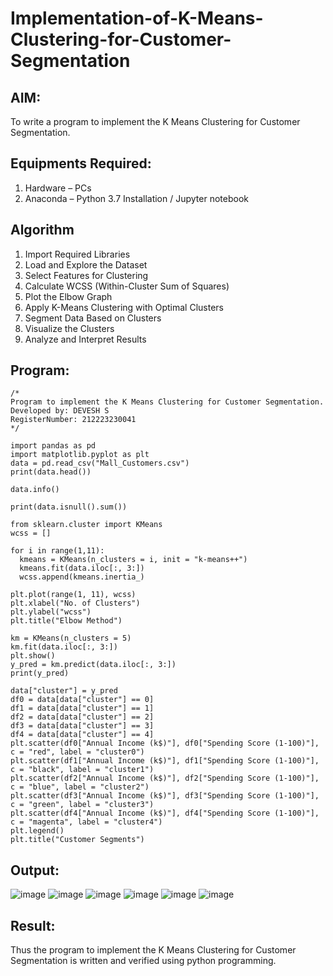 # Implementation-of-K-Means-Clustering-for-Customer-Segmentation

## AIM:
To write a program to implement the K Means Clustering for Customer Segmentation.

## Equipments Required:
1. Hardware – PCs
2. Anaconda – Python 3.7 Installation / Jupyter notebook

## Algorithm
1. Import Required Libraries
2. Load and Explore the Dataset
3. Select Features for Clustering
4. Calculate WCSS (Within-Cluster Sum of Squares)
5. Plot the Elbow Graph
6. Apply K-Means Clustering with Optimal Clusters
7. Segment Data Based on Clusters
8. Visualize the Clusters
9. Analyze and Interpret Results

## Program:
```
/*
Program to implement the K Means Clustering for Customer Segmentation.
Developed by: DEVESH S
RegisterNumber: 212223230041
*/
```
```
import pandas as pd
import matplotlib.pyplot as plt
data = pd.read_csv("Mall_Customers.csv")
print(data.head())

data.info()

print(data.isnull().sum())

from sklearn.cluster import KMeans
wcss = []

for i in range(1,11):
  kmeans = KMeans(n_clusters = i, init = "k-means++")
  kmeans.fit(data.iloc[:, 3:])
  wcss.append(kmeans.inertia_)

plt.plot(range(1, 11), wcss)
plt.xlabel("No. of Clusters")
plt.ylabel("wcss")
plt.title("Elbow Method")

km = KMeans(n_clusters = 5)
km.fit(data.iloc[:, 3:])
plt.show()
y_pred = km.predict(data.iloc[:, 3:])
print(y_pred)

data["cluster"] = y_pred
df0 = data[data["cluster"] == 0]
df1 = data[data["cluster"] == 1]
df2 = data[data["cluster"] == 2]
df3 = data[data["cluster"] == 3]
df4 = data[data["cluster"] == 4]
plt.scatter(df0["Annual Income (k$)"], df0["Spending Score (1-100)"], c = "red", label = "cluster0")
plt.scatter(df1["Annual Income (k$)"], df1["Spending Score (1-100)"], c = "black", label = "cluster1")
plt.scatter(df2["Annual Income (k$)"], df2["Spending Score (1-100)"], c = "blue", label = "cluster2")
plt.scatter(df3["Annual Income (k$)"], df3["Spending Score (1-100)"], c = "green", label = "cluster3")
plt.scatter(df4["Annual Income (k$)"], df4["Spending Score (1-100)"], c = "magenta", label = "cluster4")
plt.legend()
plt.title("Customer Segments")
```

## Output:
![image](https://github.com/user-attachments/assets/37ff4e41-f20e-48fe-89a2-13eeeffff520)
![image](https://github.com/user-attachments/assets/2f562bab-160a-4c6e-82eb-e5d41ef17ade)
![image](https://github.com/user-attachments/assets/1e978673-f000-4624-96b3-80e3228e7e29)
![image](https://github.com/user-attachments/assets/297292fc-7492-48d6-8224-423d638a4a34)
![image](https://github.com/user-attachments/assets/b4bfcc94-7d61-4c36-952e-39c37567dbf7)
![image](https://github.com/user-attachments/assets/7a2a7542-d5ef-41b8-b1e6-9702b7e37121)


## Result:
Thus the program to implement the K Means Clustering for Customer Segmentation is written and verified using python programming.
